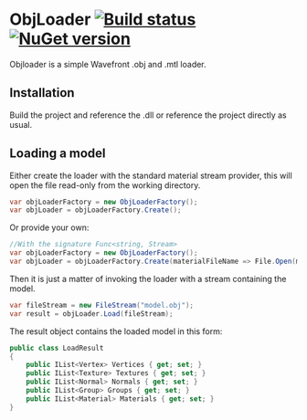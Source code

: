 ObjLoader [![Build status](https://ci.appveyor.com/api/projects/status/5dbqtlt7gxninwyn?svg=true)](https://ci.appveyor.com/project/ChrisJansson/objloader)[![NuGet version](https://badge.fury.io/nu/CjClutter.ObjLoader.svg)](https://badge.fury.io/nu/CjClutter.ObjLoader)
========
Objloader is a simple Wavefront .obj and .mtl loader.

Installation 
------------
Build the project and reference the .dll or reference the project directly as usual.

Loading a model
---------------

Either create the loader with the standard material stream provider, this will open the file read-only from the working directory.
```cs
var objLoaderFactory = new ObjLoaderFactory();
var objLoader = objLoaderFactory.Create();
```
    
Or provide your own:
```cs
//With the signature Func<string, Stream>
var objLoaderFactory = new ObjLoaderFactory();
var objLoader = objLoaderFactory.Create(materialFileName => File.Open(materialFileName);
```

Then it is just a matter of invoking the loader with a stream containing the model. 
```cs
var fileStream = new FileStream("model.obj");
var result = objLoader.Load(fileStream);
```

The result object contains the loaded model in this form:
```cs	
public class LoadResult  
{
    public IList<Vertex> Vertices { get; set; }
    public IList<Texture> Textures { get; set; }
    public IList<Normal> Normals { get; set; }
    public IList<Group> Groups { get; set; }
    public IList<Material> Materials { get; set; }
}
```
